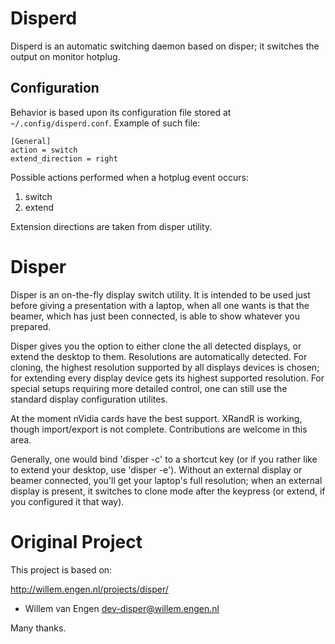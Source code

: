 Disperd
=======

Disperd is an automatic switching daemon based on disper; it switches the
output on monitor hotplug.

Configuration
-------------

Behavior is based upon its configuration file stored at `~/.config/disperd.conf`.
Example of such file:

    [General]
    action = switch
    extend_direction = right

Possible actions performed when a hotplug event occurs:

  1. switch
  2. extend

Extension directions are taken from disper utility.


Disper
======

Disper is an on-the-fly display switch utility. It is intended to be used just
before giving a presentation with a laptop, when all one wants is that the
beamer, which has just been connected, is able to show whatever you prepared.

Disper gives you the option to either clone the all detected displays, or
extend the desktop to them. Resolutions are automatically detected. For
cloning, the highest resolution supported by all displays devices is chosen;
for extending every display device gets its highest supported resolution.
For special setups requiring more detailed control, one can still use the
standard display configuration utilites.

At the moment nVidia cards have the best support. XRandR is working, though
import/export is not complete. Contributions are welcome in this area.

Generally, one would bind 'disper -c' to a shortcut key (or if you rather
like to extend your desktop, use 'disper -e'). Without an external display
or beamer connected, you'll get your laptop's full resolution; when an external
display is present, it switches to clone mode after the keypress (or extend, if
you configured it that way).


Original Project
================

This project is based on:

http://willem.engen.nl/projects/disper/

- Willem van Engen <dev-disper@willem.engen.nl>

Many thanks.
